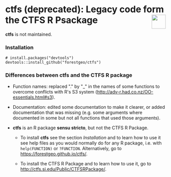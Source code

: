 
<!-- README.md is generated from README.Rmd. Please edit that file -->
ctfs (deprecated): Legacy code form the CTFS R Psackage <img src="https://i.imgur.com/39pvr4n.png" align="right" height=44 />
=============================================================================================================================

**ctfs** is not maintained.

### Installation

    # install.packages("devtools")
    devtools::install_github("forestgeo/ctfs")

### Differences between ctfs and the CTFS R package

-   Function names: replaced "." by "\_" in the names of some functions to overcome conflicts with R's S3 system (<http://adv-r.had.co.nz/OO-essentials.html#s3>).

-   Documentation: edited some documentation to make it clearer, or added documentation that was missing (e.g. some arguments where documented in some but not all functions that used those arguments).

-   **ctfs** is an R package **sensu stricto**, but not the CTFS R Package.

    -   To install **ctfs** see the section *Installation* and to learn how to use it see help files as you would normally do for any R package, i.e. with `help(FUNCTION)` or `?FUNCTION`. Alternatively, go to <https://forestgeo.github.io/ctfs/>.

    -   To install the CTFS R Package and to learn how to use it, go to <http://ctfs.si.edu/Public/CTFSRPackage/>.
